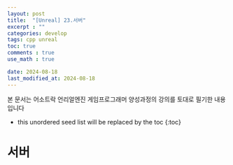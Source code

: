 ```yaml
---
layout: post
title:  "[Unreal] 23.서버"
excerpt : ""
categories: develop
tags: cpp unreal
toc: true
comments : true
use_math : true

date: 2024-08-18
last_modified_at: 2024-08-18
---
```

> <span style="font-size: 80%">
본 문서는 어소트락 언리얼엔진 게임프로그래머 양성과정의 강의를 토대로 필기한 내용입니다 </span>

<!--more-->

* this unordered seed list will be replaced by the toc
{:toc}

<!-- <p align = "center">
  <img src ="https://github.com/user-attachments/assets/3b3d3969-f050-4a56-afde-3a731370edfb" width = 520>
</p> -->

# 서버
